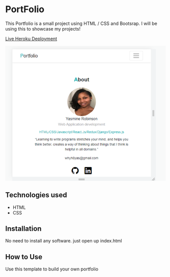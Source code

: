 # PortFolio
This Portfolio is a small project using HTML / CSS and Bootsrap. I will be using this to showcase my projects!

[Live Heroku Deployment](https://portfolio-yasmine.herokuapp.com/)


 <img width="1080" alt="image" src="https://github.com/YasmineRobinson/Portfolio/blob/master/img/portfolio-screenshot.PNG">  
 
 
## Technologies used

* HTML
* CSS

## Installation

No need to install any software. just open up index.html

## How to Use

Use this template to build your own portfolio
